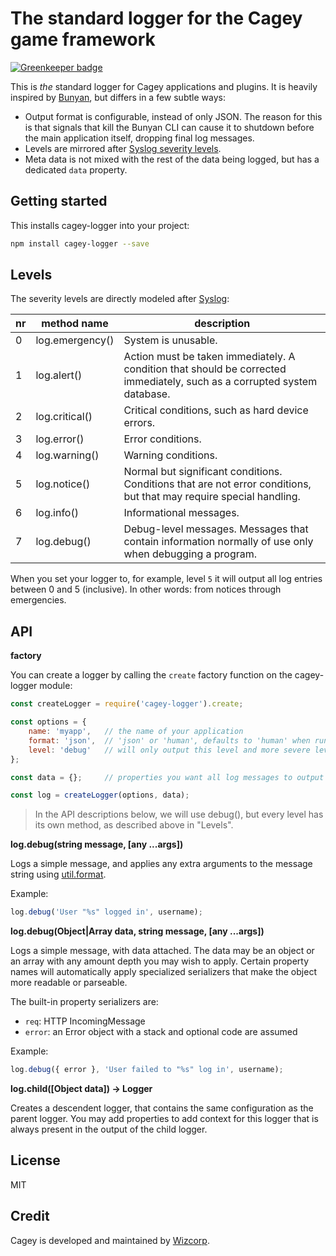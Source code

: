 # The standard logger for the Cagey game framework

[![Greenkeeper badge](https://badges.greenkeeper.io/cagey-framework/cagey-logger.svg)](https://greenkeeper.io/)

This is *the* standard logger for Cagey applications and plugins. It is heavily inspired by
[Bunyan](https://www.npmjs.com/package/bunyan), but differs in a few subtle ways:

- Output format is configurable, instead of only JSON. The reason for this is that signals that kill the Bunyan CLI can
  cause it to shutdown before the main application itself, dropping final log messages.
- Levels are mirrored after [Syslog severity levels](https://en.wikipedia.org/wiki/Syslog#Severity_level).
- Meta data is not mixed with the rest of the data being logged, but has a dedicated `data` property.


## Getting started

This installs cagey-logger into your project:

```sh
npm install cagey-logger --save
```

## Levels

The severity levels are directly modeled after [Syslog](https://en.wikipedia.org/wiki/Syslog#Severity_level):

nr | method name     | description
-- | --------------- | -----------
0  | log.emergency() | System is unusable.
1  | log.alert()     | Action must be taken immediately. A condition that should be corrected immediately, such as a corrupted system database.
2  | log.critical()  | Critical conditions, such as hard device errors.
3  | log.error()     | Error conditions.
4  | log.warning()   | Warning conditions.
5  | log.notice()    | Normal but significant conditions. Conditions that are not error conditions, but that may require special handling.
6  | log.info()      | Informational messages.
7  | log.debug()     | Debug-level messages. Messages that contain information normally of use only when debugging a program.

When you set your logger to, for example, level `5` it will output all log entries between 0 and 5 (inclusive). In other
words: from notices through emergencies.

## API

**factory**

You can create a logger by calling the `create` factory function on the cagey-logger module:

```js
const createLogger = require('cagey-logger').create;

const options = {
    name: 'myapp',   // the name of your application
    format: 'json',  // 'json' or 'human', defaults to 'human' when run inside a text terminal, 'json' otherwise
    level: 'debug'   // will only output this level and more severe levels
};

const data = {};     // properties you want all log messages to output

const log = createLogger(options, data);
```

> In the API descriptions below, we will use debug(), but every level has its own method, as described above in
> "Levels".

**log.debug(string message, [any ...args])**

Logs a simple message, and applies any extra arguments to the message string using
[util.format](https://nodejs.org/docs/latest/api/util.html#util_util_format_format_args).

Example:

```js
log.debug('User "%s" logged in', username);
```

**log.debug(Object|Array data, string message, [any ...args])**

Logs a simple message, with data attached. The data may be an object or an array with any amount depth you may wish
to apply. Certain property names will automatically apply specialized serializers that make the object more readable
or parseable.

The built-in property serializers are:

- `req`: HTTP IncomingMessage
- `error`: an Error object with a stack and optional code are assumed

Example:

```js
log.debug({ error }, 'User failed to "%s" log in', username);
```

**log.child([Object data]) -> Logger**

Creates a descendent logger, that contains the same configuration as the parent logger. You may add properties to add
context for this logger that is always present in the output of the child logger.

## License

MIT

## Credit

Cagey is developed and maintained by [Wizcorp](https://wizcorp.jp/).
